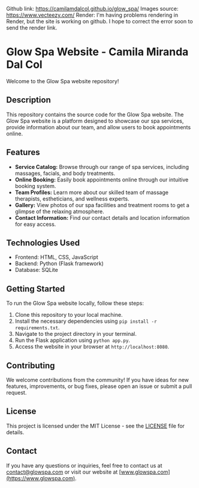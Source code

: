 Github link: https://camilamdalcol.github.io/glow_spa/
Images source: https://www.vecteezy.com/
Render: I'm having problems rendering in Render, but the site is working on github. I hope to correct the error soon to send the render link.

# Glow Spa Website - Camila Miranda Dal Col

Welcome to the Glow Spa website repository!

## Description

This repository contains the source code for the Glow Spa website. The Glow Spa website is a platform designed to showcase our spa services, provide information about our team, and allow users to book appointments online. 

## Features

- **Service Catalog:** Browse through our range of spa services, including massages, facials, and body treatments.
- **Online Booking:** Easily book appointments online through our intuitive booking system.
- **Team Profiles:** Learn more about our skilled team of massage therapists, estheticians, and wellness experts.
- **Gallery:** View photos of our spa facilities and treatment rooms to get a glimpse of the relaxing atmosphere.
- **Contact Information:** Find our contact details and location information for easy access.

## Technologies Used

- Frontend: HTML, CSS, JavaScript
- Backend: Python (Flask framework)
- Database: SQLite

## Getting Started

To run the Glow Spa website locally, follow these steps:

1. Clone this repository to your local machine.
2. Install the necessary dependencies using `pip install -r requirements.txt`.
3. Navigate to the project directory in your terminal.
4. Run the Flask application using `python app.py`.
5. Access the website in your browser at `http://localhost:8080`.

## Contributing

We welcome contributions from the community! If you have ideas for new features, improvements, or bug fixes, please open an issue or submit a pull request.

## License

This project is licensed under the MIT License - see the [LICENSE](LICENSE) file for details.

## Contact

If you have any questions or inquiries, feel free to contact us at [contact@glowspa.com](mailto:contact@glowspa.com) or visit our website at [www.glowspa.com](https://www.glowspa.com).
